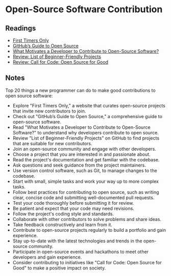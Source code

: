# Open-Source Software Contribution

## Readings

* [First Timers Only](https://www.firsttimersonly.com/)
* [GitHub’s Guide to Open Source](https://www.github.com/open-source)
* [What Motivates a Developer to Contribute to Open-Source Software?](https://clearcode.cc/blog/why-developers-contribute-open-source-software/)
* [Review: List of Beginner-Friendly Projects](https://github.com/search?q=label%3Agood-first-issue+archived%3Afalse)
* [Review: Call for Code: Open Source for Good](https://callforcode.org/)

## Notes

Top 20 things a new programmer can do to make good contributions to open source software:

* Explore "First Timers Only," a website that curates open-source projects that invite new contributors to join.
* Check out "GitHub’s Guide to Open Source," a comprehensive guide to open-source software.
* Read "What Motivates a Developer to Contribute to Open-Source Software?" to understand why developers contribute to open source.
* Review "List of Beginner-Friendly Projects" on GitHub to find projects that are suitable for new contributors.
* Join an open-source community and engage with other developers.
* Choose a project that you are interested in and passionate about.
* Read the project's documentation and get familiar with the codebase.
* Ask questions and seek guidance from the project maintainers.
* Use version control software, such as Git, to manage changes to the codebase.
* Start with small, simple tasks and work your way up to more complex tasks.
* Follow best practices for contributing to open source, such as writing clear, concise code and submitting well-documented pull requests.
* Test your code thoroughly before submitting it for review.
* Be patient and expect that your code may need revisions.
* Follow the project's coding style and standards.
* Collaborate with other contributors to solve problems and share ideas.
* Take feedback constructively and learn from it.
* Contribute to open-source projects regularly to build a portfolio and gain experience.
* Stay up-to-date with the latest technologies and trends in the open-source community.
* Participate in open-source events and hackathons to meet other developers and gain experience.
* Consider contributing to initiatives like "Call for Code: Open Source for Good" to make a positive impact on society.
